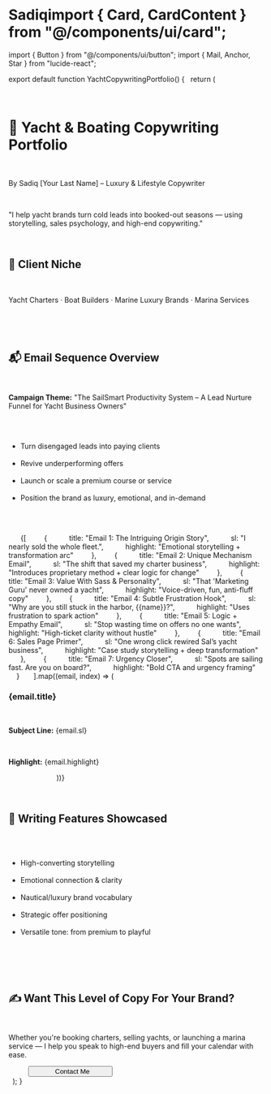 # Sadiqimport { Card, CardContent } from "@/components/ui/card";
import { Button } from "@/components/ui/button";
import { Mail, Anchor, Star } from "lucide-react";

export default function YachtCopywritingPortfolio() {
  return (
    <div className="max-w-4xl mx-auto p-6 space-y-6">
      <h1 className="text-4xl font-bold text-center">🚤 Yacht & Boating Copywriting Portfolio</h1>
      <p className="text-center text-lg text-muted-foreground">By Sadiq [Your Last Name] – Luxury & Lifestyle Copywriter</p>
      <p className="text-center italic">"I help yacht brands turn cold leads into booked-out seasons — using storytelling, sales psychology, and high-end copywriting."</p>

      <Card>
        <CardContent className="p-4 space-y-2">
          <h2 className="text-2xl font-semibold">🎯 Client Niche</h2>
          <p>Yacht Charters · Boat Builders · Marine Luxury Brands · Marina Services</p>
        </CardContent>
      </Card>

      <Card>
        <CardContent className="p-4 space-y-4">
          <h2 className="text-2xl font-semibold">📬 Email Sequence Overview</h2>
          <p><strong>Campaign Theme:</strong> "The SailSmart Productivity System – A Lead Nurture Funnel for Yacht Business Owners"</p>
          <ul className="list-disc list-inside">
            <li>Turn disengaged leads into paying clients</li>
            <li>Revive underperforming offers</li>
            <li>Launch or scale a premium course or service</li>
            <li>Position the brand as luxury, emotional, and in-demand</li>
          </ul>
        </CardContent>
      </Card>

      {[
        {
          title: "Email 1: The Intriguing Origin Story",
          sl: "I nearly sold the whole fleet.",
          highlight: "Emotional storytelling + transformation arc"
        },
        {
          title: "Email 2: Unique Mechanism Email",
          sl: "The shift that saved my charter business",
          highlight: "Introduces proprietary method + clear logic for change"
        },
        {
          title: "Email 3: Value With Sass & Personality",
          sl: "That 'Marketing Guru' never owned a yacht",
          highlight: "Voice-driven, fun, anti-fluff copy"
        },
        {
          title: "Email 4: Subtle Frustration Hook",
          sl: "Why are you still stuck in the harbor, {{name}}?",
          highlight: "Uses frustration to spark action"
        },
        {
          title: "Email 5: Logic + Empathy Email",
          sl: "Stop wasting time on offers no one wants",
          highlight: "High-ticket clarity without hustle"
        },
        {
          title: "Email 6: Sales Page Primer",
          sl: "One wrong click rewired Sal’s yacht business",
          highlight: "Case study storytelling + deep transformation"
        },
        {
          title: "Email 7: Urgency Closer",
          sl: "Spots are sailing fast. Are you on board?",
          highlight: "Bold CTA and urgency framing"
        }
      ].map((email, index) => (
        <Card key={index}>
          <CardContent className="p-4 space-y-2">
            <h3 className="text-xl font-semibold">{email.title}</h3>
            <p><strong>Subject Line:</strong> {email.sl}</p>
            <p><strong>Highlight:</strong> {email.highlight}</p>
          </CardContent>
        </Card>
      ))}

      <Card>
        <CardContent className="p-4 space-y-2">
          <h2 className="text-2xl font-semibold">🛟 Writing Features Showcased</h2>
          <ul className="list-disc list-inside">
            <li>High-converting storytelling</li>
            <li>Emotional connection & clarity</li>
            <li>Nautical/luxury brand vocabulary</li>
            <li>Strategic offer positioning</li>
            <li>Versatile tone: from premium to playful</li>
          </ul>
        </CardContent>
      </Card>

      <Card>
        <CardContent className="p-4 space-y-4 text-center">
          <h2 className="text-2xl font-semibold">✍️ Want This Level of Copy For Your Brand?</h2>
          <p>Whether you're booking charters, selling yachts, or launching a marina service — I help you speak to high-end buyers and fill your calendar with ease.</p>
          <Button className="mt-2" variant="default">
            <Mail className="mr-2 h-4 w-4" /> Contact Me
          </Button>
        </CardContent>
      </Card>
    </div>
  );
}

